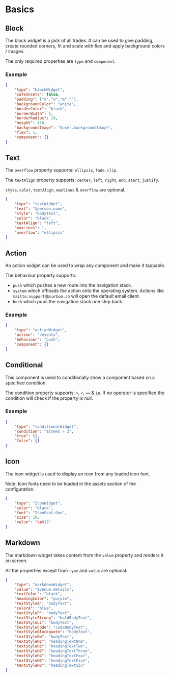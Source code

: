 # Basics

## Block
The block widget is a jack of all trades. It can be used to give padding, create rounded corners, fit and scale with flex and apply background colors / images.

The only required properties are `type` and `component`.

### Example
```json
{
	"type": "blockWidget",
	"safeInsets": false,
	"padding": ["m","m","m",""],
	"backgroundColor": "white",
	"borderColor": "black",
	"borderWidth": 1,
	"borderRadius": 10,
	"height": 150,
	"backgroundImage": "$user.backgroundImage",
	"flex": 1,
	"component": {}
}
```

## Text
The `overflow` property supports: `ellipsis`, `fade`, `clip`.

The `textAlign` property supports: `center`, `left`, `right`, `end`, `start`, `justify`.

`style`, `color`, `textAlign`, `maxlines` & `overflow` are optional.

```json
{
	"type": "textWidget",
	"text": "$person.name",
	"style": "bodyText",
	"color": "black",
	"textAlign": "left",
	"maxLines": 1,
	"overflow": "ellipsis"
}
```

## Action
An action widget can be used to wrap any component and make it tappable.

The behaviour property supports:
- `push` which pushes a new route into the navigation stack.
- `system` which offloads the action onto the operating system. Actions like `mailto:support@bourbon.sh` will open the default email client.
- `back` which pops the navigation stack one step back.

### Example
```json
{
	"type": "actionWidget",
	"action": "/events",
	"behaviour": "push",
	"component": {}
}
```

## Conditional
This component is used to conditionally show a component based on a specified condition.

The condition property supports: `>`, `<`, `==` & `in`. If no operator is specified the condition will check if the property is null.

### Example
```json
{
	"type": "conditionalWidget",
	"condition": "$items > 2",
	"true": {},
	"false": {}
}
```

## Icon
The icon widget is used to display an icon from any loaded icon font.

Note: Icon fonts need to be loaded in the assets section of the configuration.

```json
{
	"type": "IconWidget",
	"color": "black",
	"font": "IconFont-One",
	"size": 18,
	"value": "\e012"
}
```

## Markdown
The markdown widget takes content from the `value` property and renders it on screen.

All the properties except from `type` and `value` are optional.

```json
{
	"type": "markdownWidget",
	"value": "$venue.details",
	"textColor": "black",
	"headingColor": "purple",
	"textStyleA": "bodyText",
	"colorA": "blue",
	"textStyleP": "bodyText",
	"textStyleStrong": "boldBodyText",
	"textStyleLi": "bodyText",
	"textStyleCode": "codeBodyText",
	"textStyleBlockquote": "bodyText",
	"textStyleEm": "bodyText",
	"textStyleH1": "headingTextOne",
	"textStyleH2": "headingTextTwo",
	"textStyleH3": "headingTextThree",
	"textStyleH4": "headingTextFour",
	"textStyleH5": "headingTextFive",
	"textStyleH6": "headingTextSix"
}
```